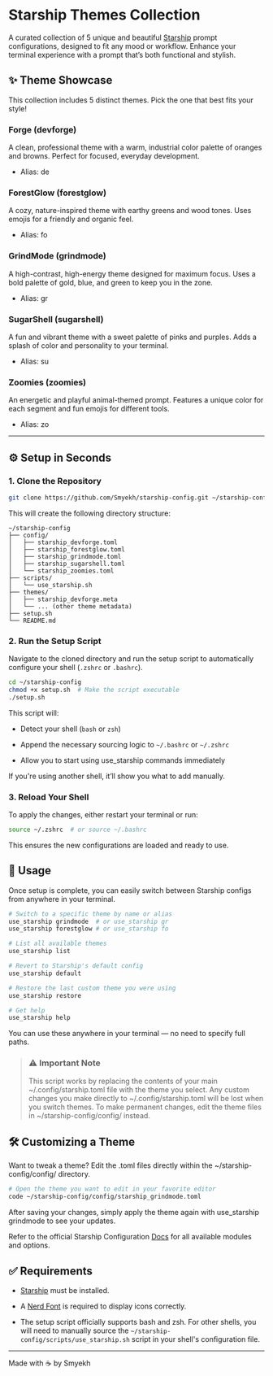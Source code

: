 # Starship Themes Collection

A curated collection of 5 unique and beautiful [Starship](https://starship.rs) prompt configurations, designed to fit any mood or workflow. Enhance your terminal experience with a prompt that’s both functional and stylish.

## ✨ Theme Showcase

This collection includes 5 distinct themes. Pick the one that best fits your style!

### Forge (devforge)

A clean, professional theme with a warm, industrial color palette of oranges and browns. Perfect for focused, everyday development.

* Alias: de

### ForestGlow (forestglow)

A cozy, nature-inspired theme with earthy greens and wood tones. Uses emojis for a friendly and organic feel.

* Alias: fo

### GrindMode (grindmode)

A high-contrast, high-energy theme designed for maximum focus. Uses a bold palette of gold, blue, and green to keep you in the zone.

* Alias: gr

### SugarShell (sugarshell)

A fun and vibrant theme with a sweet palette of pinks and purples. Adds a splash of color and personality to your terminal.

* Alias: su

### Zoomies (zoomies)

An energetic and playful animal-themed prompt. Features a unique color for each segment and fun emojis for different tools.

* Alias: zo

---

## ⚙️ Setup in Seconds

### 1. Clone the Repository

```zsh
git clone https://github.com/Smyekh/starship-config.git ~/starship-config 
```

This will create the following directory structure:

```shell
~/starship-config
├── config/
│   ├── starship_devforge.toml
│   ├── starship_forestglow.toml
│   ├── starship_grindmode.toml
│   ├── starship_sugarshell.toml
│   └── starship_zoomies.toml
├── scripts/
│   └── use_starship.sh
├── themes/
│   ├── starship_devforge.meta
│   └── ... (other theme metadata)
├── setup.sh
└── README.md
```

### 2. Run the Setup Script

Navigate to the cloned directory and run the setup script to automatically configure your shell (`.zshrc` or `.bashrc`).

```zsh
cd ~/starship-config
chmod +x setup.sh  # Make the script executable
./setup.sh
```

This script will:

* Detect your shell (`bash` or `zsh`)

* Append the necessary sourcing logic to `~/.bashrc` or `~/.zshrc`

* Allow you to start using use_starship commands immediately

If you're using another shell, it’ll show you what to add manually.

### 3. Reload Your Shell

To apply the changes, either restart your terminal or run:

```zsh
source ~/.zshrc  # or source ~/.bashrc
```

This ensures the new configurations are loaded and ready to use.

## 🚀 Usage

Once setup is complete, you can easily switch between Starship configs from anywhere in your terminal.

```zsh
# Switch to a specific theme by name or alias
use_starship grindmode  # or use_starship gr
use_starship forestglow # or use_starship fo

# List all available themes
use_starship list

# Revert to Starship's default config
use_starship default

# Restore the last custom theme you were using
use_starship restore

# Get help
use_starship help
```

You can use these anywhere in your terminal — no need to specify full paths.

> ### ⚠️ Important Note
>
> This script works by replacing the contents of your main ~/.config/starship.toml file with the theme you select. Any custom changes you make directly to ~/.config/starship.toml will be lost when you switch themes. To make permanent changes, edit the theme files in ~/starship-config/config/ instead.

## 🛠️ Customizing a Theme

Want to tweak a theme? Edit the .toml files directly within the ~/starship-config/config/ directory.

```zsh
# Open the theme you want to edit in your favorite editor
code ~/starship-config/config/starship_grindmode.toml
```

After saving your changes, simply apply the theme again with use_starship grindmode to see your updates.

Refer to the official Starship Configuration [Docs](https://starship.rs/config/) for all available modules and options.

## ✅ Requirements

* [Starship](https://starship.rs/guide/#%F0%9F%9A%80-installation) must be installed.

* A [Nerd Font](https://www.nerdfonts.com/) is required to display icons correctly.

* The setup script officially supports bash and zsh. For other shells, you will need to manually source the `~/starship-config/scripts/use_starship.sh` script in your shell's configuration file.

---

Made with ☕ by Smyekh
